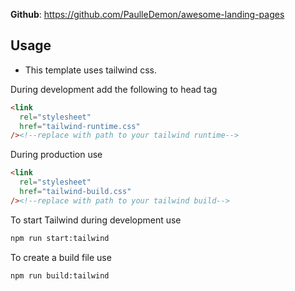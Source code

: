 **Github**: https://github.com/PaulleDemon/awesome-landing-pages

## Usage

- This template uses tailwind css.

During development add the following to head tag

```html
<link
  rel="stylesheet"
  href="tailwind-runtime.css"
/><!--replace with path to your tailwind runtime-->
```

During production use

```html
<link
  rel="stylesheet"
  href="tailwind-build.css"
/><!--replace with path to your tailwind build-->
```

To start Tailwind during development use

```html
npm run start:tailwind
```

To create a build file use

```html
npm run build:tailwind
```
